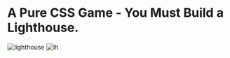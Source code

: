 # A Pure CSS Game - You Must Build a Lighthouse.

![lighthouse](https://user-images.githubusercontent.com/106136671/177700483-c131eac0-bc8e-4a00-a284-2b6e60f60f4f.png)
![lh](https://user-images.githubusercontent.com/106136671/177700609-1096c490-b8ea-45e7-9c56-11f270fcdc28.png)
